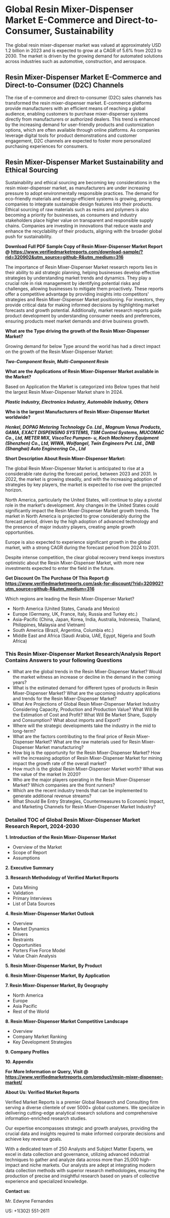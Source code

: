 <h1>Global Resin Mixer-Dispenser Market E-Commerce and Direct-to-Consumer, Sustainability</h1><p class=""><p>The global resin mixer-dispenser market was valued at approximately USD 1.2 billion in 2023 and is expected to grow at a CAGR of 5.6% from 2023 to 2030. The market is driven by the growing demand for automated solutions across industries such as automotive, construction, and aerospace.</p><h2>Resin Mixer-Dispenser Market E-Commerce and Direct-to-Consumer (D2C) Channels</h2><p>The rise of e-commerce and direct-to-consumer (D2C) sales channels has transformed the resin mixer-dispenser market. E-commerce platforms provide manufacturers with an efficient means of reaching a global audience, enabling customers to purchase mixer-dispenser systems directly from manufacturers or authorized dealers. This trend is enhanced by the increasing demand for user-friendly products and customization options, which are often available through online platforms. As companies leverage digital tools for product demonstrations and customer engagement, D2C channels are expected to foster more personalized purchasing experiences for consumers.</p><h2>Resin Mixer-Dispenser Market Sustainability and Ethical Sourcing</h2><p>Sustainability and ethical sourcing are becoming key considerations in the resin mixer-dispenser market, as manufacturers are under increasing pressure to adopt environmentally responsible practices. The demand for eco-friendly materials and energy-efficient systems is growing, prompting companies to integrate sustainable design features into their products. Ethical sourcing of raw materials such as resins and polymers is also becoming a priority for businesses, as consumers and industry stakeholders place higher value on transparent and responsible supply chains. Companies are investing in innovations that reduce waste and enhance the recyclability of their products, aligning with the broader global push for sustainability.</p></p><p class=""><strong>Download Full PDF Sample Copy of Resin Mixer-Dispenser Market Report @ <a href="https://www.verifiedmarketreports.com/download-sample/?rid=320902&utm_source=github-R&utm_medium=316" target="_blank">https://www.verifiedmarketreports.com/download-sample/?rid=320902&utm_source=github-R&utm_medium=316</a></strong></p><p>The importance of&nbsp;Resin Mixer-Dispenser Market research reports lies in their ability to aid strategic planning, helping businesses develop effective strategies by understanding market trends and dynamics. They play a crucial role in risk management by identifying potential risks and challenges, allowing businesses to mitigate them proactively. These reports offer a competitive advantage by providing insights into competitors' strategies and Resin Mixer-Dispenser Market positioning. For investors, they provide critical data for making informed decisions by highlighting market forecasts and growth potential. Additionally, market research reports guide product development by understanding consumer needs and preferences, ensuring products meet market demands and drive business growth.</p><p><strong>What are the&nbsp;Type driving the growth of the Resin Mixer-Dispenser Market?</strong></p><p id="" class="">Growing demand for below Type around the world has had a direct impact on the growth of the Resin Mixer-Dispenser Market:</p><p class=""><em><strong>Two-Component Resin, Multi-Component Resin</strong></em></p><p class=""><strong>What are the&nbsp;Applications&nbsp;of Resin Mixer-Dispenser Market available in the Market?</strong></p><p id="" class="">Based on Application the Market is categorized into Below types that held the largest Resin Mixer-Dispenser Market share In 2024.</p><p class=""><em><strong>Plastic Industry, Electronics Industry, Automobile Industry, Others</strong></em></p><p class=""><strong>Who is the largest Manufacturers of Resin Mixer-Dispenser Market worldwide?</strong></p><p><em><strong>Henkel, DOPAG Metering Technology Co. Ltd., Magnum Venus Products, GAMA, EXACT DISPENSING SYSTEMS, TSM Control Systems, MUCOMAC Co., Ltd, METER MIX, ViscoTec Pumpen- u, Koch Machinery Equipment (Shenzhen) Co., Ltd, WIWA, Wolfangel, Twin Engineers Pvt. Ltd., DNB (Shanghai) Auto Engineering Co., Ltd</strong></em></p><p id="" class=""><strong>Short Description About Resin Mixer-Dispenser Market:</strong></p><p>The global Resin Mixer-Dispenser Market is anticipated to rise at a considerable rate during the forecast period, between 2023 and 2031. In 2022, the market is growing steadily, and with the increasing adoption of strategies by key players, the market is expected to rise over the projected horizon.</p><p>North America, particularly the United States, will continue to play a pivotal role in the market's development. Any changes in the United States could significantly impact the Resin Mixer-Dispenser Market growth trends. The market in North America is projected to grow considerably during the forecast period, driven by the high adoption of advanced technology and the presence of major industry players, creating ample growth opportunities.</p><p>Europe is also expected to experience significant growth in the global market, with a strong CAGR during the forecast period from 2024 to 2031.</p><p>Despite intense competition, the clear global recovery trend keeps investors optimistic about the Resin Mixer-Dispenser Market, with more new investments expected to enter the field in the future.</p><p id="" class=""><strong>Get Discount On The Purchase Of This Report @ <a href="https://www.verifiedmarketreports.com/ask-for-discount/?rid=320902?utm_source=github-R&utm_medium=316" target="_blank">https://www.verifiedmarketreports.com/ask-for-discount/?rid=320902?utm_source=github-R&utm_medium=316</a></strong></p><p class="">Which regions are leading the Resin Mixer-Dispenser Market?</p><ul><li>North America (United States, Canada and Mexico)</li><li>Europe (Germany, UK, France, Italy, Russia and Turkey etc.)</li><li>Asia-Pacific (China, Japan, Korea, India, Australia, Indonesia, Thailand, Philippines, Malaysia and Vietnam)</li><li>South America (Brazil, Argentina, Columbia etc.)</li><li>Middle East and Africa (Saudi Arabia, UAE, Egypt, Nigeria and South Africa)</li></ul><h3 id="" class="">This Resin Mixer-Dispenser Market Research/Analysis Report Contains Answers to your following Questions</h3><ul><li>What are the global trends in the Resin Mixer-Dispenser Market? Would the market witness an increase or decline in the demand in the coming years?</li><li>What is the estimated demand for different types of products in Resin Mixer-Dispenser Market? What are the upcoming industry applications and trends for the Resin Mixer-Dispenser Market?</li><li>What Are Projections of Global Resin Mixer-Dispenser Market Industry Considering Capacity, Production and Production Value? What Will Be the Estimation of Cost and Profit? What Will Be Market Share, Supply and Consumption? What about imports and Export?</li><li>Where will the strategic developments take the industry in the mid to long-term?</li><li>What are the factors contributing to the final price of Resin Mixer-Dispenser Market? What are the raw materials used for Resin Mixer-Dispenser Market manufacturing?</li><li>How big is the opportunity for the Resin Mixer-Dispenser Market? How will the increasing adoption of Resin Mixer-Dispenser Market for mining impact the growth rate of the overall market?</li><li>How much is the global Resin Mixer-Dispenser Market worth? What was the value of the market In 2020?</li><li>Who are the major players operating in the Resin Mixer-Dispenser Market? Which companies are the front runners?</li><li>Which are the recent industry trends that can be implemented to generate additional revenue streams?</li><li>What Should Be Entry Strategies, Countermeasures to Economic Impact, and Marketing Channels for Resin Mixer-Dispenser Market Industry?</li></ul><h3 id="" class="">Detailed TOC of Global Resin Mixer-Dispenser Market Research Report, 2024-2030</h3><p id="" class=""><strong>1. Introduction of the Resin Mixer-Dispenser Market</strong></p><ul><li>Overview of the Market</li><li>Scope of Report</li><li>Assumptions</li></ul><p id="" class=""><strong>2. Executive Summary</strong></p><p id="" class=""><strong>3. Research Methodology of Verified Market Reports</strong></p><ul><li>Data Mining</li><li>Validation</li><li>Primary Interviews</li><li>List of Data Sources</li></ul><p id="" class=""><strong>4. Resin Mixer-Dispenser Market Outlook</strong></p><ul><li>Overview</li><li>Market Dynamics</li><li>Drivers</li><li>Restraints</li><li>Opportunities</li><li>Porters Five Force Model</li><li>Value Chain Analysis</li></ul><p id="" class=""><strong>5. Resin Mixer-Dispenser Market, By Product</strong></p><p id="" class=""><strong>6. Resin Mixer-Dispenser Market, By Application</strong></p><p id="" class=""><strong>7. Resin Mixer-Dispenser Market, By Geography</strong></p><ul><li>North America</li><li>Europe</li><li>Asia Pacific</li><li>Rest of the World</li></ul><p id="" class=""><strong>8. Resin Mixer-Dispenser Market Competitive Landscape</strong></p><ul><li>Overview</li><li>Company Market Ranking</li><li>Key Development Strategies</li></ul><p id="" class=""><strong>9. Company Profiles</strong></p><p id="" class=""><strong>10. Appendix</strong></p><p id="" class=""><strong>For More Information or Query, Visit @ <a href="https://www.verifiedmarketreports.com/product/resin-mixer-dispenser-market/" target="_blank">https://www.verifiedmarketreports.com/product/resin-mixer-dispenser-market/</a></strong></p><p id="" class=""><strong>About Us: Verified Market Reports</strong></p><p id="" class="">Verified Market Reports is a premier Global Research and Consulting firm serving a diverse clientele of over 5000+ global customers. We specialize in delivering cutting-edge analytical research solutions and comprehensive information-enriched research studies.</p><p id="" class="">Our expertise encompasses strategic and growth analyses, providing the crucial data and insights required to make informed corporate decisions and achieve key revenue goals.</p><p id="" class="">With a dedicated team of 250 Analysts and Subject Matter Experts, we excel in data collection and governance, utilizing advanced industrial techniques to gather and analyze data across more than 25,000 high-impact and niche markets. Our analysts are adept at integrating modern data collection methods with superior research methodologies, ensuring the production of precise and insightful research based on years of collective experience and specialized knowledge.</p><p id="" class=""><strong>Contact us:</strong></p><p id="" class="">Mr. Edwyne Fernandes</p><p id="" class="">US: +1(302) 551-2611</p>